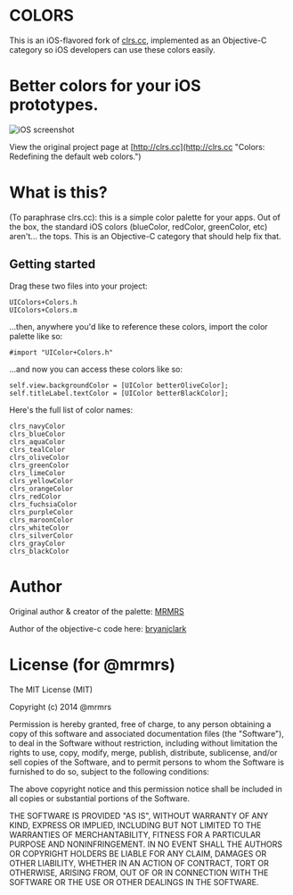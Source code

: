 # COLORS

This is an iOS-flavored fork of [clrs.cc](http://clrs.cc "Colors: Redefining the default web colors."), implemented as an Objective-C category so iOS developers can use these colors easily.

# Better colors for your iOS prototypes.

![iOS screenshot](http://f.cl.ly/items/1u0B2F2T0C0R2G3V1a0T/colors_screenshot.png)

View the original project page at [http://clrs.cc](http://clrs.cc "Colors: Redefining the default web colors.")

# What is this?

(To paraphrase clrs.cc): this is a simple color palette for your apps. Out of the box, the standard iOS colors (blueColor, redColor, greenColor, etc) aren't... the tops. This is an Objective-C category that should help fix that.

## Getting started

Drag these two files into your project:

```
UIColors+Colors.h
UIColors+Colors.m
```

...then, anywhere you'd like to reference these colors, import the color palette like so:

```
#import "UIColor+Colors.h"
```

...and now you can access these colors like so:

```
self.view.backgroundColor = [UIColor betterOliveColor];
self.titleLabel.textColor = [UIColor betterBlackColor];
```

Here's the full list of color names:

```
clrs_navyColor
clrs_blueColor
clrs_aquaColor
clrs_tealColor
clrs_oliveColor
clrs_greenColor
clrs_limeColor
clrs_yellowColor
clrs_orangeColor
clrs_redColor
clrs_fuchsiaColor
clrs_purpleColor
clrs_maroonColor
clrs_whiteColor
clrs_silverColor
clrs_grayColor
clrs_blackColor
```

# Author
Original author & creator of the palette:
[MRMRS](http://mrmrs.cc "Adam Morse - Designer + Developer in SF")

Author of the objective-c code here:
[bryanjclark](http://bryanjclark.com "Bryan Clark - iOS Designer & Developer in Seattle")

# License (for @mrmrs)

The MIT License (MIT)

Copyright (c) 2014 @mrmrs

Permission is hereby granted, free of charge, to any person obtaining a copy
of this software and associated documentation files (the "Software"), to deal
in the Software without restriction, including without limitation the rights
to use, copy, modify, merge, publish, distribute, sublicense, and/or sell
copies of the Software, and to permit persons to whom the Software is
furnished to do so, subject to the following conditions:

The above copyright notice and this permission notice shall be included in
all copies or substantial portions of the Software.

THE SOFTWARE IS PROVIDED "AS IS", WITHOUT WARRANTY OF ANY KIND, EXPRESS OR
IMPLIED, INCLUDING BUT NOT LIMITED TO THE WARRANTIES OF MERCHANTABILITY,
FITNESS FOR A PARTICULAR PURPOSE AND NONINFRINGEMENT. IN NO EVENT SHALL THE
AUTHORS OR COPYRIGHT HOLDERS BE LIABLE FOR ANY CLAIM, DAMAGES OR OTHER
LIABILITY, WHETHER IN AN ACTION OF CONTRACT, TORT OR OTHERWISE, ARISING FROM,
OUT OF OR IN CONNECTION WITH THE SOFTWARE OR THE USE OR OTHER DEALINGS IN
THE SOFTWARE.
